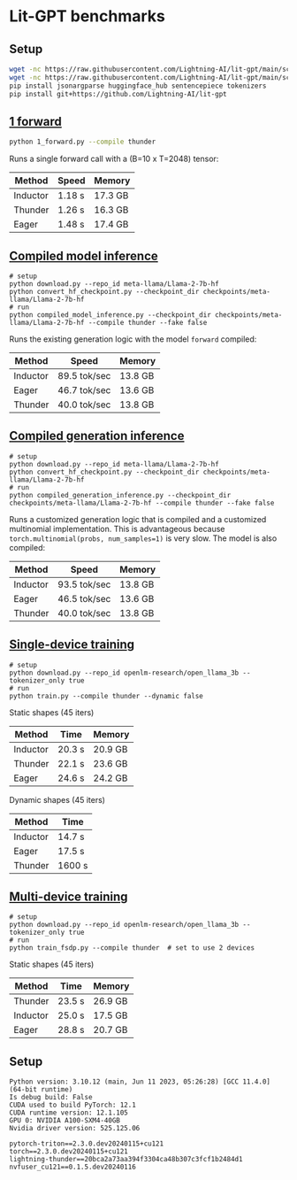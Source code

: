 # Lit-GPT benchmarks

## Setup

```bash
wget -nc https://raw.githubusercontent.com/Lightning-AI/lit-gpt/main/scripts/download.py
wget -nc https://raw.githubusercontent.com/Lightning-AI/lit-gpt/main/scripts/convert_hf_checkpoint.py
pip install jsonargparse huggingface_hub sentencepiece tokenizers
pip install git+https://github.com/Lightning-AI/lit-gpt
```

## [1 forward](1_forward.py)

```bash
python 1_forward.py --compile thunder
```

Runs a single forward call with a (B=10 x T=2048) tensor:

| Method    | Speed  | Memory  |
|-----------|--------|---------|
| Inductor  | 1.18 s | 17.3 GB |
| Thunder   | 1.26 s | 16.3 GB |
| Eager     | 1.48 s | 17.4 GB |

## [Compiled model inference](compiled_model_inference.py)

```shell
# setup
python download.py --repo_id meta-llama/Llama-2-7b-hf
python convert_hf_checkpoint.py --checkpoint_dir checkpoints/meta-llama/Llama-2-7b-hf
# run
python compiled_model_inference.py --checkpoint_dir checkpoints/meta-llama/Llama-2-7b-hf --compile thunder --fake false
```

Runs the existing generation logic with the model `forward` compiled:

| Method   | Speed        | Memory  |
|----------|--------------|---------|
| Inductor | 89.5 tok/sec | 13.8 GB |
| Eager    | 46.7 tok/sec | 13.6 GB |
| Thunder  | 40.0 tok/sec | 13.8 GB |

## [Compiled generation inference](compiled_generation_inference.py)

```shell
# setup
python download.py --repo_id meta-llama/Llama-2-7b-hf
python convert_hf_checkpoint.py --checkpoint_dir checkpoints/meta-llama/Llama-2-7b-hf
# run
python compiled_generation_inference.py --checkpoint_dir checkpoints/meta-llama/Llama-2-7b-hf --compile thunder --fake false
```

Runs a customized generation logic that is compiled and a customized multinomial implementation.
This is advantageous because `torch.multinomial(probs, num_samples=1)` is very slow. The model is also compiled:

| Method   | Speed        | Memory  |
|----------|--------------|---------|
| Inductor | 93.5 tok/sec | 13.8 GB |
| Eager    | 46.5 tok/sec | 13.6 GB |
| Thunder  | 40.0 tok/sec | 13.8 GB |

## [Single-device training](train.py)

```shell
# setup
python download.py --repo_id openlm-research/open_llama_3b --tokenizer_only true
# run
python train.py --compile thunder --dynamic false
```

Static shapes (45 iters)

| Method    | Time   | Memory  |
|-----------|--------|---------|
| Inductor  | 20.3 s | 20.9 GB |
| Thunder   | 22.1 s | 23.6 GB |
| Eager     | 24.6 s | 24.2 GB |

Dynamic shapes (45 iters)

| Method    | Time   |
|-----------|--------|
| Inductor  | 14.7 s |
| Eager     | 17.5 s |
| Thunder   | 1600 s |

## [Multi-device training](train_fsdp.py)

```shell
# setup
python download.py --repo_id openlm-research/open_llama_3b --tokenizer_only true
# run
python train_fsdp.py --compile thunder  # set to use 2 devices
```

Static shapes (45 iters)

| Method    | Time   | Memory  |
|-----------|--------|---------|
| Thunder   | 23.5 s | 26.9 GB |
| Inductor  | 25.0 s | 17.5 GB |
| Eager     | 28.8 s | 20.7 GB |

## Setup

```text
Python version: 3.10.12 (main, Jun 11 2023, 05:26:28) [GCC 11.4.0] (64-bit runtime)
Is debug build: False
CUDA used to build PyTorch: 12.1
CUDA runtime version: 12.1.105
GPU 0: NVIDIA A100-SXM4-40GB
Nvidia driver version: 525.125.06

pytorch-triton==2.3.0.dev20240115+cu121
torch==2.3.0.dev20240115+cu121
lightning-thunder==20bca2a73aa394f3304ca48b307c3fcf1b2484d1
nvfuser_cu121==0.1.5.dev20240116
```
